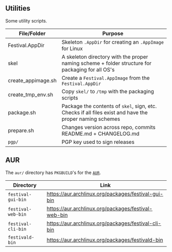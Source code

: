 ## Utilities
Some utility scripts.

| File/Folder        | Purpose |
|--------------------|---------|
| Festival.AppDir    | Skeleton `.AppDir` for creating an `.AppImage` for Linux
| skel               | A skeleton directory with the proper naming scheme + folder structure for packaging for all OS's
| create_appimage.sh | Create a `Festival.AppImage` from the `Festival.AppDir` 
| create_tmp_env.sh  | Copy `skel/` to `/tmp` with the packaging scripts
| package.sh         | Package the contents of `skel`, sign, etc. Checks if all files exist and have the proper naming schemes
| prepare.sh         | Changes version across repo, commits README.md + CHANGELOG.md
| `pgp/`             | PGP key used to sign releases

## AUR
The `aur/` directory has `PKGBUILD`'s for the [`AUR`](https://aur.archlinux.org).

| Directory          | Link |
|--------------------|------|
| `festival-gui-bin` | https://aur.archlinux.org/packages/festival-gui-bin
| `festival-web-bin` | https://aur.archlinux.org/packages/festival-web-bin
| `festival-cli-bin` | https://aur.archlinux.org/packages/festival-cli-bin
| `festivald-bin` | https://aur.archlinux.org/packages/festivald-bin
